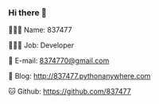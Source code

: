 ### Hi there 👋
🙋🏻‍♂️ Name: 837477

👨🏻‍💻 Job: Developer

📧 E-mail: 8374770@gmail.com

📔 Blog: http://837477.pythonanywhere.com

🐱 Github: https://github.com/837477
<!--
**837477/837477** is a ✨ _special_ ✨ repository because its `README.md` (this file) appears on your GitHub profile.

Here are some ideas to get you started:

- 🔭 I’m currently working on ...
- 🌱 I’m currently learning ...
- 👯 I’m looking to collaborate on ...
- 🤔 I’m looking for help with ...
- 💬 Ask me about ...
- 📫 How to reach me: ...
- 😄 Pronouns: ...
- ⚡ Fun fact: ...
-->
